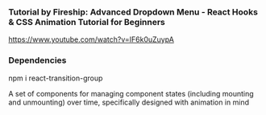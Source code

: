 ### Tutorial by Fireship: Advanced Dropdown Menu - React Hooks & CSS Animation Tutorial for Beginners

https://www.youtube.com/watch?v=IF6k0uZuypA

### Dependencies

npm i react-transition-group

A set of components for managing component states (including mounting and unmounting) over time, specifically designed with animation in mind
